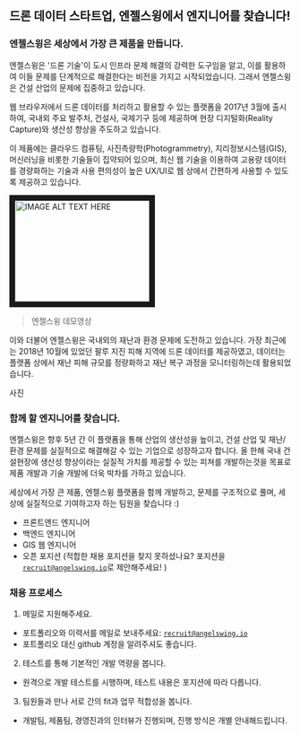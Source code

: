 ## 드론 데이터 스타트업, 엔젤스윙에서 엔지니어를 찾습니다!

### 엔젤스윙은 세상에서 가장 큰 제품을 만듭니다.

엔젤스윙은 '드론 기술'이 도시 인프라 문제 해결의 강력한 도구임을 알고, 이를 활용하여 이들 문제를 단계적으로 해결한다는 비전을 가지고 시작되었습니다. 그래서 엔젤스윙은 건설 산업의 문제에 집중하고 있습니다. 

웹 브라우저에서 드론 데이터를 처리하고 활용할 수 있는 플랫폼을 2017년 3월에 출시하여, 국내외 주요 발주처, 건설사, 국제기구 등에 제공하며 현장 디지털화(Reality Capture)와 생산성 향상을 주도하고 있습니다. 

이 제품에는 클라우드 컴퓨팅, 사진측량학(Photogrammetry), 지리정보시스템(GIS), 머신러닝을 비롯한 기술들이 집약되어 있으며, 최신 웹 기술을 이용하여 고용량 데이터를 경량화하는 기술과 사용 편의성이 높은 UX/UI로 웹 상에서 간편하게 사용할 수 있도록 제공하고 있습니다.

<a href="http://www.youtube.com/watch?feature=player_embedded&v=ZKi7AoNwmOU
" target="_blank"><img src="http://img.youtube.com/vi/ZKi7AoNwmOU/0.jpg" 
alt="IMAGE ALT TEXT HERE" width="240" height="180" border="10" /></a>

>엔젤스윙 데모영상

이와 더불어 엔젤스윙은 국내외의 재난과 환경 문제에 도전하고 있습니다. 가장 최근에는 2018년 10월에 있었던 팔루 지진 피해 지역에 드론 데이터를 제공하였고, 데이터는 플랫폼 상에서 재난 피해 규모를 정량화하고 재난 복구 과정을 모니터링하는데 활용되었습니다. 

사진

### 함께 할 엔지니어를 찾습니다.

엔젤스윙은 향후 5년 간 이 플랫폼을 통해 산업의 생산성을 높이고, 건설 산업 및 재난/환경 문제를 실질적으로 해결해갈 수 있는 기업으로 성장하고자 합니다. 올 한해 국내 건설현장에 생산성 향상이라는 실질적 가치를 제공할 수 있는 피쳐를 개발하는것을 목표로 제품 개발과 기술 개발에 더욱 박차를 가하고 있습니다. 

세상에서 가장 큰 제품, 엔젤스윙 플랫폼을 함께 개발하고, 문제를 구조적으로 풀며, 세상에 실질적으로 기여하고자 하는 팀원을 찾습니다 :)

- 프론트엔드 엔지니어
- 백엔드 엔지니어
- GIS 웹 엔지니어
- 오픈 포지션 (적합한 채용 포지션을 찾지 못하셨나요? 포지션을 [`recruit@angelswing.io`](mailto:recruit@angelswing.io)로 제안해주세요! ) 

### 채용 프로세스

 1. 메일로 지원해주세요.

- 포트폴리오와 이력서를 메일로 보내주세요: [`recruit@angelswing.io`](mailto:recruit@angelswing.io)
- 포트폴리오 대신 github 계정을 알려주셔도 좋습니다.

 2. 테스트를 통해 기본적인 개발 역량을 봅니다.

- 원격으로 개발 테스트를 시행하며, 테스트 내용은 포지션에 따라 다릅니다.

 3. 팀원들과 만나 서로 간의 fit과 업무 적합성을 봅니다.

- 개발팀, 제품팀, 경영진과의 인터뷰가 진행되며, 진행 방식은 개별 안내해드립니다.


